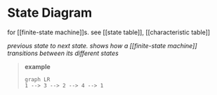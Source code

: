 # State Diagram

for [[finite-state machine]]s. see [[state table]], [[characteristic table]]

_previous state to next state. shows how a [[finite-state machine]] transitions between its different states_

> **example**
>
> ```mermaid
> graph LR
> 1 --> 3 --> 2 --> 4 --> 1
> ```
